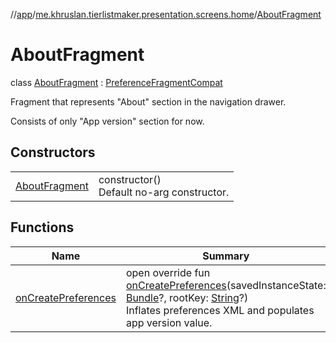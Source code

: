 //[app](../../../index.md)/[me.khruslan.tierlistmaker.presentation.screens.home](../index.md)/[AboutFragment](index.md)

# AboutFragment

class [AboutFragment](index.md) : [PreferenceFragmentCompat](https://developer.android.com/reference/kotlin/androidx/preference/PreferenceFragmentCompat.html)

Fragment that represents &quot;About&quot; section in the navigation drawer.

Consists of only &quot;App version&quot; section for now.

## Constructors

| | |
|---|---|
| [AboutFragment](-about-fragment.md) | constructor()<br>Default no-arg constructor. |

## Functions

| Name | Summary |
|---|---|
| [onCreatePreferences](on-create-preferences.md) | open override fun [onCreatePreferences](on-create-preferences.md)(savedInstanceState: [Bundle](https://developer.android.com/reference/kotlin/android/os/Bundle.html)?, rootKey: [String](https://kotlinlang.org/api/latest/jvm/stdlib/kotlin/-string/index.html)?)<br>Inflates preferences XML and populates app version value. |
